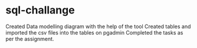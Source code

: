 # sql-challange
Created Data modelling diagram with the help of the tool
Created tables and imported the csv files into the tables on pgadmin
Completed the tasks as per the assignment.
